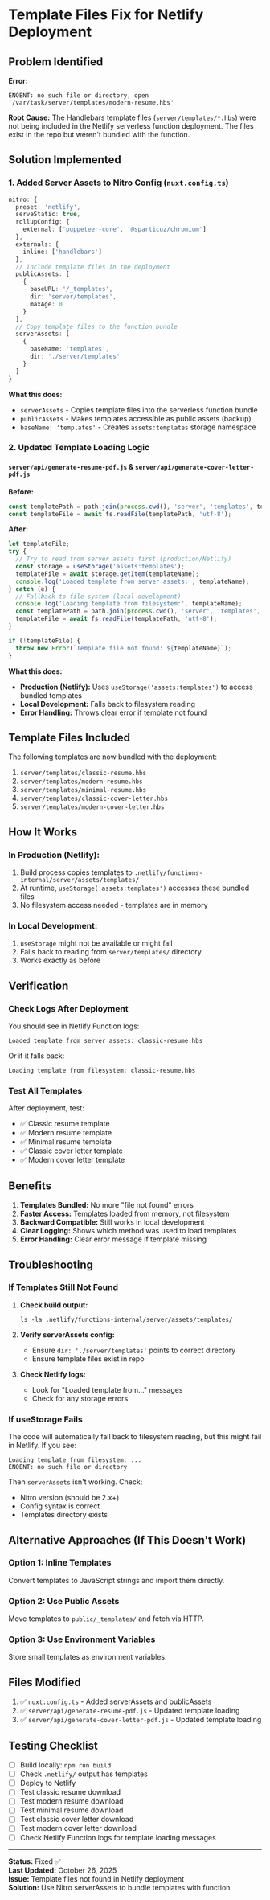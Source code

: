 # Template Files Fix for Netlify Deployment

## Problem Identified

**Error:**
```
ENOENT: no such file or directory, open '/var/task/server/templates/modern-resume.hbs'
```

**Root Cause:** The Handlebars template files (`server/templates/*.hbs`) were not being included in the Netlify serverless function deployment. The files exist in the repo but weren't bundled with the function.

## Solution Implemented

### 1. Added Server Assets to Nitro Config (`nuxt.config.ts`)

```typescript
nitro: {
  preset: 'netlify',
  serveStatic: true,
  rollupConfig: {
    external: ['puppeteer-core', '@sparticuz/chromium']
  },
  externals: {
    inline: ['handlebars']
  },
  // Include template files in the deployment
  publicAssets: [
    {
      baseURL: '/_templates',
      dir: 'server/templates',
      maxAge: 0
    }
  ],
  // Copy template files to the function bundle
  serverAssets: [
    {
      baseName: 'templates',
      dir: './server/templates'
    }
  ]
}
```

**What this does:**
- `serverAssets` - Copies template files into the serverless function bundle
- `publicAssets` - Makes templates accessible as public assets (backup)
- `baseName: 'templates'` - Creates `assets:templates` storage namespace

### 2. Updated Template Loading Logic

#### `server/api/generate-resume-pdf.js` & `server/api/generate-cover-letter-pdf.js`

**Before:**
```javascript
const templatePath = path.join(process.cwd(), 'server', 'templates', templateName);
const templateFile = await fs.readFile(templatePath, 'utf-8');
```

**After:**
```javascript
let templateFile;
try {
  // Try to read from server assets first (production/Netlify)
  const storage = useStorage('assets:templates');
  templateFile = await storage.getItem(templateName);
  console.log('Loaded template from server assets:', templateName);
} catch (e) {
  // Fallback to file system (local development)
  console.log('Loading template from filesystem:', templateName);
  const templatePath = path.join(process.cwd(), 'server', 'templates', templateName);
  templateFile = await fs.readFile(templatePath, 'utf-8');
}

if (!templateFile) {
  throw new Error(`Template file not found: ${templateName}`);
}
```

**What this does:**
- **Production (Netlify):** Uses `useStorage('assets:templates')` to access bundled templates
- **Local Development:** Falls back to filesystem reading
- **Error Handling:** Throws clear error if template not found

## Template Files Included

The following templates are now bundled with the deployment:

1. `server/templates/classic-resume.hbs`
2. `server/templates/modern-resume.hbs`
3. `server/templates/minimal-resume.hbs`
4. `server/templates/classic-cover-letter.hbs`
5. `server/templates/modern-cover-letter.hbs`

## How It Works

### In Production (Netlify):

1. Build process copies templates to `.netlify/functions-internal/server/assets/templates/`
2. At runtime, `useStorage('assets:templates')` accesses these bundled files
3. No filesystem access needed - templates are in memory

### In Local Development:

1. `useStorage` might not be available or might fail
2. Falls back to reading from `server/templates/` directory
3. Works exactly as before

## Verification

### Check Logs After Deployment

You should see in Netlify Function logs:
```
Loaded template from server assets: classic-resume.hbs
```

Or if it falls back:
```
Loading template from filesystem: classic-resume.hbs
```

### Test All Templates

After deployment, test:
- ✅ Classic resume template
- ✅ Modern resume template
- ✅ Minimal resume template
- ✅ Classic cover letter template
- ✅ Modern cover letter template

## Benefits

1. **Templates Bundled:** No more "file not found" errors
2. **Faster Access:** Templates loaded from memory, not filesystem
3. **Backward Compatible:** Still works in local development
4. **Clear Logging:** Shows which method was used to load templates
5. **Error Handling:** Clear error message if template missing

## Troubleshooting

### If Templates Still Not Found

1. **Check build output:**
   ```
   ls -la .netlify/functions-internal/server/assets/templates/
   ```

2. **Verify serverAssets config:**
   - Ensure `dir: './server/templates'` points to correct directory
   - Ensure template files exist in repo

3. **Check Netlify logs:**
   - Look for "Loaded template from..." messages
   - Check for any storage errors

### If useStorage Fails

The code will automatically fall back to filesystem reading, but this might fail in Netlify. If you see:
```
Loading template from filesystem: ...
ENOENT: no such file or directory
```

Then `serverAssets` isn't working. Check:
- Nitro version (should be 2.x+)
- Config syntax is correct
- Templates directory exists

## Alternative Approaches (If This Doesn't Work)

### Option 1: Inline Templates
Convert templates to JavaScript strings and import them directly.

### Option 2: Use Public Assets
Move templates to `public/_templates/` and fetch via HTTP.

### Option 3: Use Environment Variables
Store small templates as environment variables.

## Files Modified

1. ✅ `nuxt.config.ts` - Added serverAssets and publicAssets
2. ✅ `server/api/generate-resume-pdf.js` - Updated template loading
3. ✅ `server/api/generate-cover-letter-pdf.js` - Updated template loading

## Testing Checklist

- [ ] Build locally: `npm run build`
- [ ] Check `.netlify/` output has templates
- [ ] Deploy to Netlify
- [ ] Test classic resume download
- [ ] Test modern resume download
- [ ] Test minimal resume download
- [ ] Test classic cover letter download
- [ ] Test modern cover letter download
- [ ] Check Netlify Function logs for template loading messages

---

**Status:** Fixed ✅  
**Last Updated:** October 26, 2025  
**Issue:** Template files not found in Netlify deployment  
**Solution:** Use Nitro serverAssets to bundle templates with function

